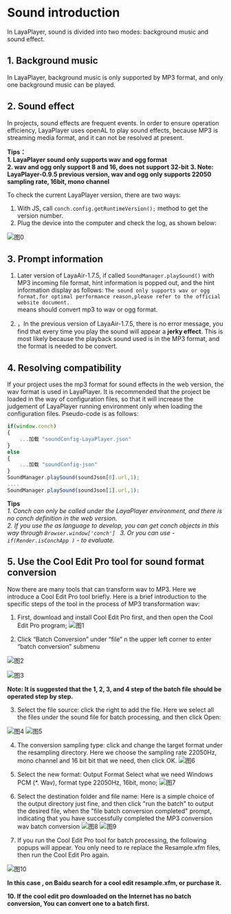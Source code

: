 # Sound introduction

In LayaPlayer, sound is divided into two modes: background music and sound effect.

## 1. Background music

In LayaPlayer, background music is only supported by MP3 format, and only one background music can be played.

## 2. Sound effect

In projects, sound effects are frequent events. In order to ensure operation efficiency, LayaPlayer uses openAL to play sound effects, because MP3 is streaming media format, and it can not be resolved at present.

**Tips：**  
**1. LayaPlayer sound only supports wav and ogg format**  
**2. wav and ogg only support 8 and 16, does not support 32-bit**
**3. Note: LayaPlayer-0.9.5 previous version, wav and ogg only supports 22050 sampling rate, 16bit, mono channel**

To check the current LayaPlayer version, there are two ways:
1. With JS, call `conch.config.getRuntimeVersion();` method to get the version number.  
2. Plug the device into the computer and check the log, as shown below:  

![图0](img/0.png)

## 3. Prompt information

1. Later version of LayaAir-1.7.5, if called `SoundManager.playSound()` with MP3 incoming file format, hint information is popped out, and the hint information display as follows: 
`The sound only supports wav or ogg format,for optimal performance reason,please refer to the official website document.`  
means should convert mp3 to wav or ogg format.

2. ，In the previous version of LayaAir-1.7.5,  there is no error message, you find that every time you play the sound will appear a **jerky effect**. This is most likely because the playback sound used is in the MP3 format, and the format is needed to be convert.

## 4. Resolving compatibility

If your project uses the mp3 format for sound effects in the web version, the wav format is used in LayaPlayer. It is recommended that the project be loaded in the way of configuration files, so that it will increase the judgement of LayaPlayer running environment only when loading the configuration files. Pseudo-code is as follows:

```javascript
if(window.conch)
{
    ...加载 "soundConfig-LayaPlayer.json"
}
else
{
    ...加载 "soundConfig-json"
}
SoundManager.playSound(soundJson[0].url,1);
....
SoundManager.playSound(soundJson[1].url,1);
```

**Tips**  
*1. Conch can only be called under the LayaPlayer environment, and there is no conch definition in the web version.*  
*2. If you use the as language to develop, you can get conch objects in this way through `Browser.window['conch'] `*
*3. Or you can use - `if(Render.isConchApp )` - to evaluate.*

## 5. Use the Cool Edit Pro tool for sound format conversion
Now there are many tools that can transform wav to MP3. Here we introduce a Cool Edit Pro tool briefly. Here is a brief introduction to the specific steps of the tool in the process of MP3 transformation wav:
1. First, download and install Cool Edit Pro first, and then open the Cool Edit Pro program;
![图1](img/1.png)


2. Click “Batch Conversion” under “file” n the upper left corner to enter  “batch conversion” submenu

![图2](img/2.png)

![图3](img/3.png)

**Note: It is suggested that the 1, 2, 3, and 4 step of the batch file should be operated step by step.**

3. Select the file source: click the right to add the file. Here we select all the files under the sound file for batch processing, and then click Open:  

![图4](img/4.png)
![图5](img/5.png)

4. The conversion sampling type: click and change the target format under the resampling directory. Here we choose the sampling rate 22050Hz, mono channel and 16 bit bit that we need, then click OK. 
![图6](img/6.png)

5. Select the new format: Output Format Select what we need Windows PCM (*. Wav), format type 22050Hz, 16bit, mono;
![图7](img/7.png)

8. Select the destination folder and file name: Here is a simple choice of the output directory just fine, and then click "run the batch" to output the desired file, when the "file batch conversion completed" prompt, indicating that you have successfully completed the MP3 conversion wav batch conversion
![图8](img/8.png)
![图9](img/9.png)

9. If you run the Cool Edit Pro tool for batch processing, the following popups will appear. You only need to re replace the Resample.xfm files, then run the Cool Edit Pro again.

![图10](img/10.png)

**In this case , on Baidu search for a cool edit resample.xfm, or purchase it.**

**10. If the cool edit pro downloaded on the Internet has no batch conversion, You can convert one to a batch first.**
